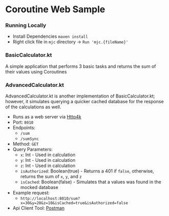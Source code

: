 # Coroutine Web Sample

### Running Locally
- Install Dependencies `maven install`
- Right click file in `mjc` directory -> `Run 'mjc.{fileName}'`

### BasicCalculator.kt 
A simple application that performs 3 basic tasks and returns the sum of their values using Coroutines 

### AdvancedCalculator.kt
AdvancedCalculator.kt is another implementation of BasicCalculator.kt; however, it simulates querying a quicker cached database for the response of the calculations as well.
- Runs as a web server via [Http4k](https://github.com/http4k/http4k)
- Port: `8010`
- Endpoints: 
    - `/sum`
    - `/sumSync`
- Method:  `GET`
- Query Parameters:
    - `x`: Int - Used in calculation
    - `y`: Int - Used in calculation
    - `z`: Int - Used in calculation
    - `isAuthorized`: Boolean(true) - Returns a 401 if `false`, otherwise, returns the sum of `x`, `y`, and `z`
    - `isCached`: Boolean(false) - Simulates that a values was found in the mocked database
- Example request:
    - `http://localhost:8010/sum?x=30&y=20&z=10&isCached=true&isAuthorized=false`
- Api Client Tool: [Postman](https://www.getpostman.com)